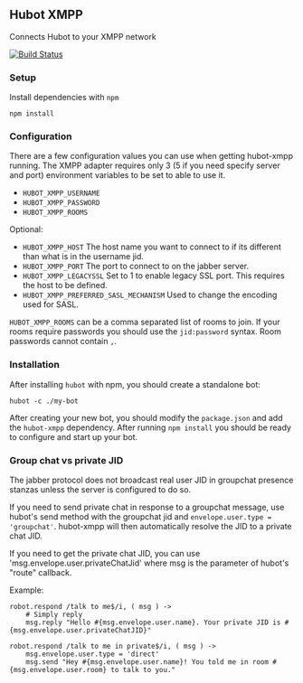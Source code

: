 ## Hubot XMPP

Connects Hubot to your XMPP network 

[![Build Status](https://secure.travis-ci.org/markstory/hubot-xmpp.png?branch=master)](http://travis-ci.org/markstory/hubot-xmpp)

### Setup

Install dependencies with `npm`

	npm install

### Configuration

There are a few configuration values you can use when getting hubot-xmpp
running. The XMPP adapter requires only 3 (5 if you need specify server
and port) environment variables to be set to able to use it.

* `HUBOT_XMPP_USERNAME`
* `HUBOT_XMPP_PASSWORD`
* `HUBOT_XMPP_ROOMS`

Optional:

* `HUBOT_XMPP_HOST` The host name you want to connect to if its different than
  what is in the username jid.
* `HUBOT_XMPP_PORT` The port to connect to on the jabber server.
* `HUBOT_XMPP_LEGACYSSL` Set to 1 to enable legacy SSL port.  This requires
  the host to be defined.
* `HUBOT_XMPP_PREFERRED_SASL_MECHANISM` Used to change the encoding used for SASL.

`HUBOT_XMPP_ROOMS` can be a comma separated list of rooms to join.  If
your rooms require passwords you should use the `jid:password` syntax.
Room passwords cannot contain `,`.

### Installation

After installing `hubot` with npm, you should create a standalone bot:

	hubot -c ./my-bot

After creating your new bot, you should modify the `package.json` and add the
`hubot-xmpp` dependency. After running `npm install` you should be ready to configure
and start up your bot.

### Group chat vs private JID
The jabber protocol does not broadcast real user JID in groupchat presence stanzas unless the server is configured to do so.

If you need to send private chat in response to a groupchat message, use hubot's send method with the groupchat jid and `envelope.user.type = 'groupchat'`. hubot-xmpp will then automatically resolve 
the JID to a private chat JID.

If you need to get the private chat JID, you can use 'msg.envelope.user.privateChatJid' where msg is the parameter of hubot's "route" callback.

Example:

    robot.respond /talk to me$/i, ( msg ) ->
        # Simply reply
        msg.reply "Hello #{msg.envelope.user.name}. Your private JID is #{msg.envelope.user.privateChatJID}"
  
    robot.respond /talk to me in private$/i, ( msg ) ->
        msg.envelope.user.type = 'direct'
        msg.send "Hey #{msg.envelope.user.name}! You told me in room #{msg.envelope.user.room} to talk to you."